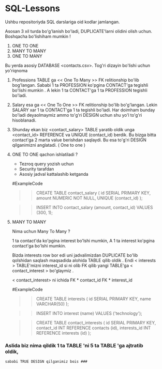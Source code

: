 # SQL-Lessons
Ushbu repositoriyda SQL darslariga oid kodlar jamlangan.

Asosan 3 xil turda bo'g'lanish bo'ladi, DUPLICATE'larni olidini olish uchun.
Boshqacha bo'lishiham mumkin !

1) ONE TO ONE
2) MANY TO MANY
3) ONE TO MANY

Bu yerda asosiy DATABASE <contacts.csv>. Tog'ri dizayin bo'lishi uchun yo'riqnoma 

1. Professions TABLE <contacts> ga << One To Many >> FK relitionship bo'lib bog'langan.
   Sababi 1 ta PROFESSION ko'pgina CONTACT'ga tegishli bo'lishi mumkin . A lekin 1 ta CONTACT'ga 
   1 ta PROFESSION tegishli bo'ladi.
   

2. Salary esa <contacts> ga << One To One >> FK relitionship bo'lib bo'g'langan.
   Lekin SALARY xar 1 ta CONTACT'ga 1 ta tegishli bo'ladi.
   Har doimham bunday bo'ladi deyaolmaymiz ammo to'g'ri DESIGN uchun shu yo'l to'g'ri hisoblanadi.

3. Shunday ekan biz <contact_salary> TABLE yaratib oldik unga <contact_id> REFERENCE va UNIQUE (contact_id)
   berdik. Bu bizga bitta contact'ga 2 marta value berishdan saqlaydi. Bu esa to'g'ri DESIGN qilganimizni
   anglatadi. ( One to one )

4. ONE TO ONE qachon ishlatiladi ?
   
   * Tezroq query yozish uchun 
   * Security tarafdan 
   * Asosiy jadval kattalashib ketganda 
   
   #ExampleCode 
    >>    CREATE TABLE contact_salary (
             id SERIAL PRIMARY KEY,
             amount NUMERIC NOT NULL,
             UNIQUE (contact_id)
        );
        
    >>    INSERT INTO contact_salary (amount, contact_id) VALUES (300, 1);
        

5. MANY TO MANY 
   
   Nima uchun Many To Many ?
      
      1 ta contact'da ko'pgina interest bo'lshi mumkin, 
      A 1 ta interest ko'pgina contact'ga bo'lshi mumkin.

   Bizda interests row bor edi uni jadvalimizdan DUPLICATE bo'lib qolshidan saqlash
   maqsadida alohida TABLE qilib oldik . Endi < interests > TABLE'mizni interest_id 
   si ni olib FK qilib yangi TABLE'ga < contact_interest > bo'glaymiz . 

   < contact_interest> ni ichida 
    FK * contact_id
    FK * interest_id 

    #ExampleCode
     >>   CREATE TABLE interests (
             id SERIAL PRIMARY KEY,
             name VARCHAR(50)
            );
        
     >>   INSERT INTO interest (name) VALUES ('technology');
       
     >>   CREATE TABLE contact_interests ( 
             id SERIAL PRIMARY KEY,
             contact_id INT REFERENCE contacts (id),
             interests_id INT REFERENCE interests (id)
            );


### Aslida biz nima qildik 1 ta TABLE 'ni 5 ta TABLE 'ga ajtratib oldik,
    sababi TRUE DESIGN qilganimiz bois ###










   

